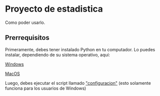 # Proyecto de estadistica 

Como poder usarlo.

## Prerrequisitos

Primeramente, debes tener instalado Python en tu computador. Lo puedes instalar, dependiendo de su sistema operativo, aquí:

[Windows](https://www.python.org/downloads/)

[MacOS](https://www.python.org/downloads/macos/)

Luego, debes ejecutar el script llamado ["configuracion"](Configuracion.ps1) (esto solamente funciona para los usuarios de Windows)
